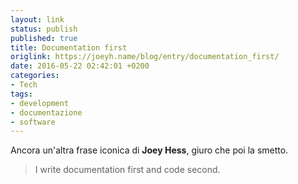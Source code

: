 ```yaml
---
layout: link
status: publish
published: true
title: Documentation first
origlink: https://joeyh.name/blog/entry/documentation_first/
date: 2016-05-22 02:42:01 +0200
categories:
- Tech
tags:
- development
- documentazione
- software
---
```


Ancora un'altra frase iconica di **Joey Hess**, giuro che poi la smetto.

> I write documentation first and code second.
